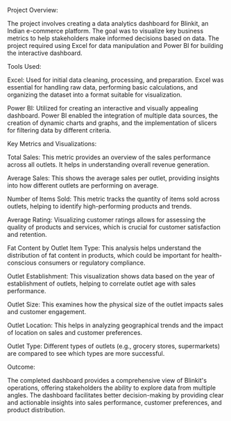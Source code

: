 Project Overview:

The project involves creating a data analytics dashboard for Blinkit, an Indian e-commerce platform. The goal was to visualize key business metrics to help stakeholders make informed decisions based on data. The project required using Excel for data manipulation and Power BI for building the interactive dashboard.

Tools Used:

Excel: Used for initial data cleaning, processing, and preparation. Excel was essential for handling raw data, performing basic calculations, and organizing the dataset into a format suitable for visualization.

Power BI: Utilized for creating an interactive and visually appealing dashboard. Power BI enabled the integration of multiple data sources, the creation of dynamic charts and graphs, and the implementation of slicers for filtering data by different criteria.

Key Metrics and Visualizations:

Total Sales: This metric provides an overview of the sales performance across all outlets. It helps in understanding overall revenue generation.

Average Sales: This shows the average sales per outlet, providing insights into how different outlets are performing on average.

Number of Items Sold: This metric tracks the quantity of items sold across outlets, helping to identify high-performing products and trends.

Average Rating: Visualizing customer ratings allows for assessing the quality of products and services, which is crucial for customer satisfaction and retention.

Fat Content by Outlet Item Type: This analysis helps understand the distribution of fat content in products, which could be important for health-conscious consumers or regulatory compliance.

Outlet Establishment: This visualization shows data based on the year of establishment of outlets, helping to correlate outlet age with sales performance.

Outlet Size: This examines how the physical size of the outlet impacts sales and customer engagement.

Outlet Location: This helps in analyzing geographical trends and the impact of location on sales and customer preferences.

Outlet Type: Different types of outlets (e.g., grocery stores, supermarkets) are compared to see which types are more successful.

Outcome:

The completed dashboard provides a comprehensive view of Blinkit's operations, offering stakeholders the ability to explore data from multiple angles. The dashboard facilitates better decision-making by providing clear and actionable insights into sales performance, customer preferences, and product distribution.
